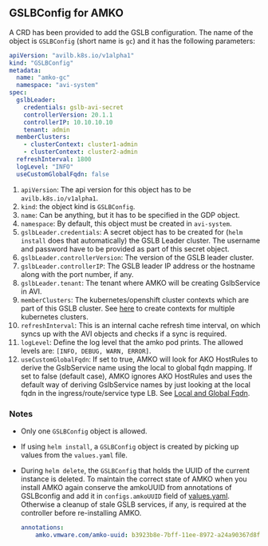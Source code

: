 ## GSLBConfig for AMKO
A CRD has been provided to add the GSLB configuration. The name of the object is `GSLBConfig` (short name is `gc`) and it has the following parameters:

```yaml
apiVersion: "avilb.k8s.io/v1alpha1"
kind: "GSLBConfig"
metadata:
  name: "amko-gc"
  namespace: "avi-system"
spec:
  gslbLeader:
    credentials: gslb-avi-secret
    controllerVersion: 20.1.1
    controllerIP: 10.10.10.10
    tenant: admin
  memberClusters:
    - clusterContext: cluster1-admin
    - clusterContext: cluster2-admin
  refreshInterval: 1800
  logLevel: "INFO"
  useCustomGlobalFqdn: false
```
1. `apiVersion`: The api version for this object has to be `avilb.k8s.io/v1alpha1`.
2. `kind`: the object kind is `GSLBConfig`.
3. `name`: Can be anything, but it has to be specified in the GDP object.
4. `namespace`: By default, this object must be created in `avi-system`.
5. `gslbLeader.credentials`: A secret object has to be created for (`helm install` does that automatically) the GSLB Leader cluster. The username and password have to be provided as part of this secret object.
6. `gslbLeader.controllerVersion`: The version of the GSLB leader cluster.
7. `gslbLeader.controllerIP`: The GSLB leader IP address or the hostname along with the port number, if any.
8. `gslbLeader.tenant`: The tenant where AMKO will be creating GslbService in AVI.
9. `memberClusters`: The kubernetes/openshift cluster contexts which are part of this GSLB cluster. See [here](../kubeconfig.md#creating-a-multi-cluster-kubeconfig-file) to create contexts for multiple kubernetes clusters.
10.  `refreshInterval`: This is an internal cache refresh time interval, on which syncs up with the AVI objects and checks if a sync is required.
11. `logLevel`: Define the log level that the amko pod prints. The allowed levels are: `[INFO, DEBUG, WARN, ERROR]`.
12. `useCustomGlobalFqdn`: If set to true, AMKO will look for AKO HostRules to derive the GslbService name using the local to global fqdn mapping. If set to false (default case), AMKO ignores AKO HostRules and uses the default way of deriving GslbService names by just looking at the local fqdn in the ingress/route/service type LB. See [Local and Global Fqdn](../local_and_global_fqdn.md).

### Notes
* Only one `GSLBConfig` object is allowed.
* If using `helm install`, a `GSLBConfig` object is created by picking up values from the `values.yaml` file.
* During `helm delete`, the `GSLBConfig` that holds the UUID of the current instance is deleted. To maintain the correct state of AMKO when you install AMKO again conserve the amkoUUID from annotations of GSLBconfig and add it in `configs.amkoUUID` field of [values.yaml](../../README.md#parameters). Otherwise a cleanup of stale GSLB services, if any, is required at the controller before re-installing AMKO.

  ```yaml
  annotations:
      amko.vmware.com/amko-uuid: b3923b8e-7bff-11ee-8972-a24a90367d8f
  ```
